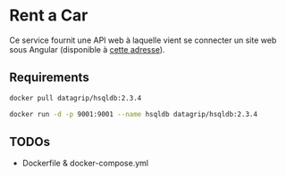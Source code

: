 # Rent a Car

Ce service fournit une API web à laquelle vient se connecter un site web sous Angular (disponible à [cette adresse]()).

## Requirements

```bash
docker pull datagrip/hsqldb:2.3.4

docker run -d -p 9001:9001 --name hsqldb datagrip/hsqldb:2.3.4
```

## TODOs

* Dockerfile & docker-compose.yml